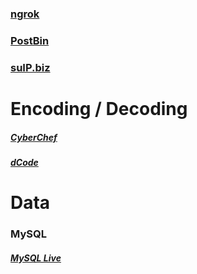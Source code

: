 ### [ngrok](https://ngrok.com)

### [PostBin](https://postb.in/)

### [suIP.biz](https://suip.biz/)

# Encoding / Decoding
##### [CyberChef](https://cyberchef.org/)

##### [dCode](https://www.dcode.fr/en)

# Data
### MySQL
##### [MySQL Live](https://www.mysqltutorial.org/tryit/)